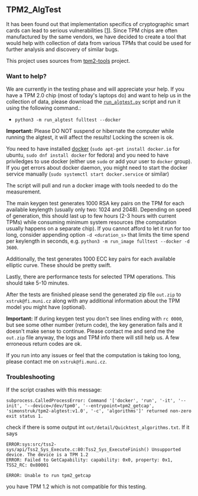 ## TPM2_AlgTest

It has been found out that implementation specifics of cryptographic smart cards can lead to serious vulnerabilities [[1](https://en.wikipedia.org/wiki/ROCA_vulnerability)]. Since TPM chips are often manufactured by the same vendors, we have decided to create a tool that would help with collection of data from various TPMs that could be used for further analysis and discovery of similar bugs.

This project uses sources from [tpm2-tools](https://github.com/tpm2-software/tpm2-tools) project.

### Want to help?
We are currently in the testing phase and will appreciate your help. If you have a TPM 2.0 chip (most of today's laptops do) and want to help us in the collection of data, please download the [`run_algtest.py`](https://github.com/simon-struk/tpm2-algtest/releases/download/v1.0/run_algtest.py) script and run it using the following command.:
* `python3 -m run_algtest fulltest --docker`

**Important:** Please DO NOT suspend or hibernate the computer while running the algtest, it will affect the results! Locking the screen is ok.

You need to have installed [docker](https://www.docker.com/) (`sudo apt-get install docker.io` for ubuntu, `sudo dnf install docker` for fedora) and you need to have priviledges to use docker (either use `sudo` or add your user to `docker` group). If you get errors about docker daemon, you might need to start the docker service manually (`sudo systemctl start docker.service` or similar)
 
The script will pull and run a docker image with tools needed to do the measurement.

The main keygen test generates 1000 RSA key pairs on the TPM for each available keylength (usually only two: 1024 and 2048). Depending on speed of generation, this should last up to few hours (2-3 hours with current TPMs) while consuming minimum system resources (the computation usually happens on a separate chip). If you cannot afford to let it run for too long, consider appending option `-d <duration_s>` that limits the time spend per keylength in seconds, e.g. `python3 -m run_image fulltest --docker -d 3600`.

Additionally, the test generates 1000 ECC key pairs for each available elliptic curve. These should be pretty swift.

Lastly, there are performance tests for selected TPM operations. This should take 5-10 minutes.

After the tests are finished please send the generated zip file `out.zip` to `xstruk@fi.muni.cz` along with any additional information about the TPM model you might have (optional).

**Important:** If during keygen test you don't see lines ending with `rc 0000`, but see some other number (return code), the key generation fails and it doesn't make sense to continue. Please contact me and send me the `out.zip` file anyway, the logs and TPM info there will still help us. A few erroneous return codes are ok.

If you run into any issues or feel that the computation is taking too long, please contact me on `xstruk@fi.muni.cz`.

### Troubleshooting
If the script crashes with this message:
```
subprocess.CalledProcessError: Command '['docker', 'run', '-it', '--init', '--device=/dev/tpm0', '--entrypoint=tpm2_getcap', 'simonstruk/tpm2-algtest:v1.0', '-c', 'algorithms']' returned non-zero exit status 1.
```
check if there is some output int `out/detail/Quicktest_algorithms.txt`. If it says 
```
ERROR:sys:src/tss2-sys/api/Tss2_Sys_Execute.c:80:Tss2_Sys_ExecuteFinish() Unsupported device. The device is a TPM 1.2 
ERROR: Failed to GetCapability: capability: 0x0, property: 0x1, TSS2_RC: 0x80001

ERROR: Unable to run tpm2_getcap
```
you have TPM 1.2 which is not compatible for this testing.
